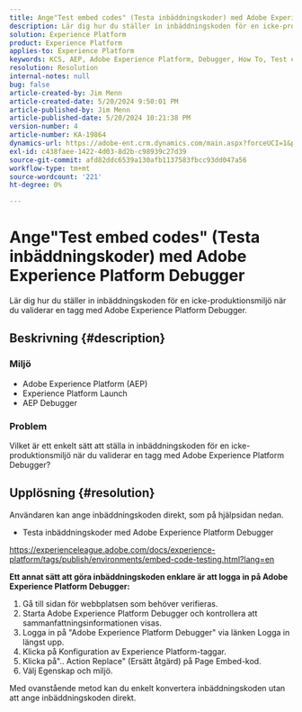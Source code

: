 ```yaml
---
title: Ange"Test embed codes" (Testa inbäddningskoder) med Adobe Experience Platform Debugger
description: Lär dig hur du ställer in inbäddningskoden för en icke-produktionsmiljö när du validerar en tagg med Adobe Experience Platform Debugger.
solution: Experience Platform
product: Experience Platform
applies-to: Experience Platform
keywords: KCS, AEP, Adobe Experience Platform, Debugger, How To, Test embed codes
resolution: Resolution
internal-notes: null
bug: false
article-created-by: Jim Menn
article-created-date: 5/20/2024 9:50:01 PM
article-published-by: Jim Menn
article-published-date: 5/20/2024 10:21:38 PM
version-number: 4
article-number: KA-19864
dynamics-url: https://adobe-ent.crm.dynamics.com/main.aspx?forceUCI=1&pagetype=entityrecord&etn=knowledgearticle&id=c10827e7-f216-ef11-9f8a-6045bd006268
exl-id: c438faee-1422-4d03-8d2b-c98939c27d39
source-git-commit: afd82ddc6539a130afb1137583fbcc93dd047a56
workflow-type: tm+mt
source-wordcount: '221'
ht-degree: 0%

---
```


# Ange&quot;Test embed codes&quot; (Testa inbäddningskoder) med Adobe Experience Platform Debugger


Lär dig hur du ställer in inbäddningskoden för en icke-produktionsmiljö när du validerar en tagg med Adobe Experience Platform Debugger.

## Beskrivning {#description}


### <b>Miljö</b>

- Adobe Experience Platform (AEP)
- Experience Platform Launch
- AEP Debugger


### <b>Problem</b>

Vilket är ett enkelt sätt att ställa in inbäddningskoden för en icke-produktionsmiljö när du validerar en tagg med Adobe Experience Platform Debugger?


## Upplösning {#resolution}

Användaren kan ange inbäddningskoden direkt, som på hjälpsidan nedan.
- Testa inbäddningskoder med Adobe Experience Platform Debugger


https://experienceleague.adobe.com/docs/experience-platform/tags/publish/environments/embed-code-testing.html?lang=en

<b>Ett annat sätt att göra inbäddningskoden enklare är att logga in på Adobe Experience Platform Debugger:</b>

1. Gå till sidan för webbplatsen som behöver verifieras.
2. Starta Adobe Experience Platform Debugger och kontrollera att sammanfattningsinformationen visas.
3. Logga in på &quot;Adobe Experience Platform Debugger&quot; via länken Logga in längst upp.
4. Klicka på Konfiguration av Experience Platform-taggar.
5. Klicka på&quot;.. Action Replace&quot; (Ersätt åtgärd) på Page Embed-kod.
6. Välj Egenskap och miljö.


Med ovanstående metod kan du enkelt konvertera inbäddningskoden utan att ange inbäddningskoden direkt.
